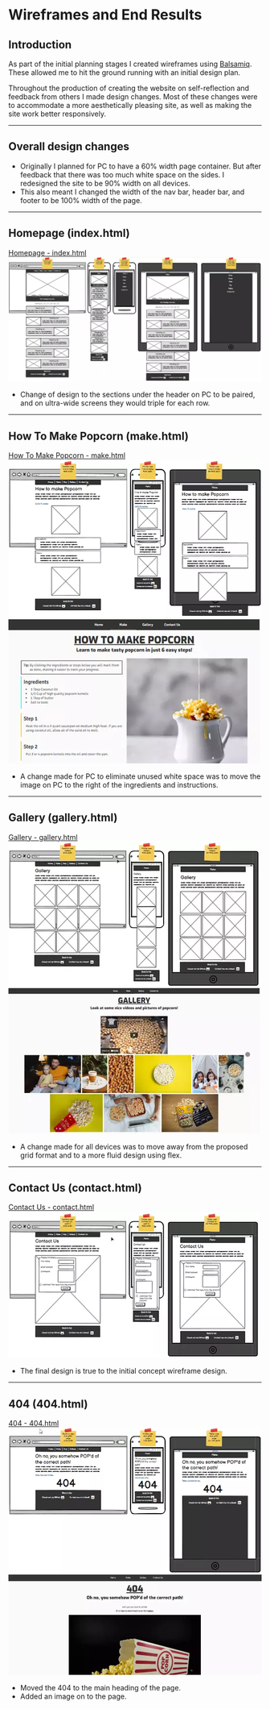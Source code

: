 # **Wireframes and End Results**

## Introduction

As part of the initial planning stages I created wireframes using [Balsamiq](https://balsamiq.com/). These allowed me to hit the ground running with an initial design plan.

Throughout the production of creating the website on self-reflection and feedback from others I made design changes. Most of these changes were to accommodate a more aesthetically pleasing site, as well as making the site work better responsively.
***
## Overall design changes
- Originally I planned for PC to have a 60% width page container. But after feedback that there was too much white space on the sides. I redesigned the site to be 90% width on all devices. 
- This also meant I changed the width of the nav bar, header bar, and footer to be 100% width of the page.
***
## Homepage (index.html)
[Homepage - index.html](https://bobwritescode.github.io/ci-Project1/index.html)\
![index.html Wireframe](assets/docs/wireframes/wf-index.webp)
- Change of design to the sections under the header on PC to be paired, and on ultra-wide screens they would triple for each row.
***
## How To Make Popcorn (make.html)
[How To Make Popcorn - make.html](https://bobwritescode.github.io/ci-Project1/make.html)\
![make.html Wireframe](assets/docs/wireframes/wf-make.webp)\
![make.html Live site](assets/docs/wireframes/make.webp)
- A change made for PC to eliminate unused white space was to move the image on PC to the right of the ingredients and instructions.
***
## Gallery (gallery.html)
[Gallery - gallery.html](https://bobwritescode.github.io/ci-Project1/gallery.html)\
![gallery.html Wireframe](assets/docs/wireframes/wf-gallery.webp)\
![gallery.html Live site](assets/docs/wireframes/gallery.webp)
- A change made for all devices was to move away from the proposed grid format and to a more fluid design using flex.
***
## Contact Us (contact.html)
[Contact Us - contact.html](https://bobwritescode.github.io/ci-Project1/contact.html)\
![contact.html Wireframe](assets/docs/wireframes/wf-contact.webp)
- The final design is true to the initial concept wireframe design.
***
## 404 (404.html)
[404 - 404.html](https://bobwritescode.github.io/ci-Project1/404.html)\
![404.html Wireframe](assets/docs/wireframes/wf-404.webp)\
![404.html Live site](assets/docs/wireframes/404.webp)
- Moved the 404 to the main heading of the page.
- Added an image on to the page.